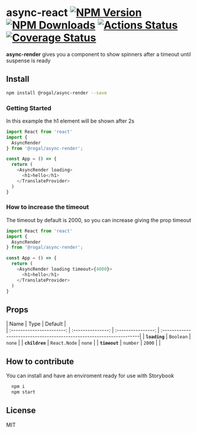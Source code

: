 # async-react [![NPM Version](https://img.shields.io/npm/v/@rogal/async-react.svg)](https://www.npmjs.com/package/@rogal/async-react) [![NPM Downloads](https://img.shields.io/npm/dm/@rogal/async-react.svg)](https://www.npmjs.com/package/async-react) [![Actions Status](https://github.com/gabrielseco/async-react/workflows/tests/badge.svg)](https://github.com/gabrielseco/async-react/actions) [![Coverage Status](https://coveralls.io/repos/github/gabrielseco/async-react/badge.svg?branch=master)](https://coveralls.io/github/gabrielseco/async-react?branch=master)

**async-render** gives you a component to show spinners after a timeout until suspense is ready

## Install

```sh
npm install @rogal/async-render --save
```

### Getting Started

In this example the h1 element will be shown after 2s

```js
import React from 'react'
import {
  AsyncRender
} from '@rogal/async-render';

const App = () => {
  return (
    <AsyncRender loading>
      <h1>hello</h1>
    </TranslateProvider>
  )
}

```

### How to increase the timeout

The timeout by default is 2000, so you can increase giving the prop timeout

```js
import React from 'react'
import {
  AsyncRender
} from '@rogal/async-render';

const App = () => {
  return (
    <AsyncRender loading timeout={4000}>
      <h1>hello</h1>
    </TranslateProvider>
  )
}
```

## Props

|            Name           |       Type        |      Default       |                                                          
| :-----------------------: | :---------------: | :----------------: | :--------------------------------------------------------------------|
|       **`loading`**       |   `Boolean`       |   `none`    |
|       **`children`**      |   `React.Node`    |   `none`    |
|       **`timeout`**       |   `number`      |   `2000`    |
|






## How to contribute

You can install and have an enviroment ready for use with Storybook

```sh
  npm i
  npm start
```

## License

MIT